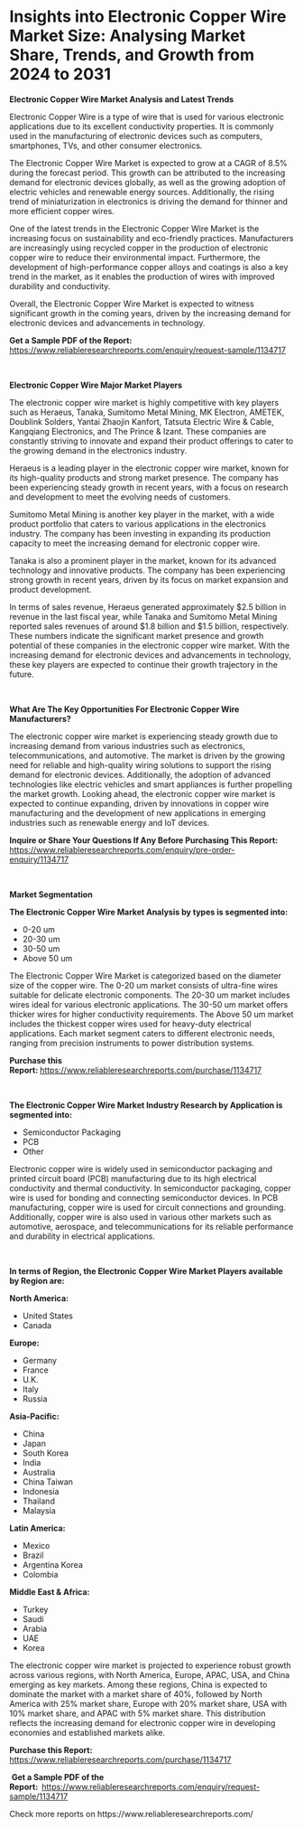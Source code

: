 <p><h1>Insights into Electronic Copper Wire Market Size: Analysing Market Share, Trends, and Growth from 2024 to 2031</h1></p><p><strong>Electronic Copper Wire Market Analysis and Latest Trends</strong></p>
<p><p>Electronic Copper Wire is a type of wire that is used for various electronic applications due to its excellent conductivity properties. It is commonly used in the manufacturing of electronic devices such as computers, smartphones, TVs, and other consumer electronics. </p><p>The Electronic Copper Wire Market is expected to grow at a CAGR of 8.5% during the forecast period. This growth can be attributed to the increasing demand for electronic devices globally, as well as the growing adoption of electric vehicles and renewable energy sources. Additionally, the rising trend of miniaturization in electronics is driving the demand for thinner and more efficient copper wires.</p><p>One of the latest trends in the Electronic Copper Wire Market is the increasing focus on sustainability and eco-friendly practices. Manufacturers are increasingly using recycled copper in the production of electronic copper wire to reduce their environmental impact. Furthermore, the development of high-performance copper alloys and coatings is also a key trend in the market, as it enables the production of wires with improved durability and conductivity.</p><p>Overall, the Electronic Copper Wire Market is expected to witness significant growth in the coming years, driven by the increasing demand for electronic devices and advancements in technology.</p></p>
<p><strong>Get a Sample PDF of the Report:&nbsp;</strong> <a href="https://www.reliableresearchreports.com/enquiry/request-sample/1134717">https://www.reliableresearchreports.com/enquiry/request-sample/1134717</a></p>
<p>&nbsp;</p>
<p><strong>Electronic Copper Wire Major Market Players</strong></p>
<p><p>The electronic copper wire market is highly competitive with key players such as Heraeus, Tanaka, Sumitomo Metal Mining, MK Electron, AMETEK, Doublink Solders, Yantai Zhaojin Kanfort, Tatsuta Electric Wire & Cable, Kangqiang Electronics, and The Prince & Izant. These companies are constantly striving to innovate and expand their product offerings to cater to the growing demand in the electronics industry.</p><p>Heraeus is a leading player in the electronic copper wire market, known for its high-quality products and strong market presence. The company has been experiencing steady growth in recent years, with a focus on research and development to meet the evolving needs of customers.</p><p>Sumitomo Metal Mining is another key player in the market, with a wide product portfolio that caters to various applications in the electronics industry. The company has been investing in expanding its production capacity to meet the increasing demand for electronic copper wire.</p><p>Tanaka is also a prominent player in the market, known for its advanced technology and innovative products. The company has been experiencing strong growth in recent years, driven by its focus on market expansion and product development.</p><p>In terms of sales revenue, Heraeus generated approximately $2.5 billion in revenue in the last fiscal year, while Tanaka and Sumitomo Metal Mining reported sales revenues of around $1.8 billion and $1.5 billion, respectively. These numbers indicate the significant market presence and growth potential of these companies in the electronic copper wire market. With the increasing demand for electronic devices and advancements in technology, these key players are expected to continue their growth trajectory in the future.</p></p>
<p>&nbsp;</p>
<p><strong>What Are The Key Opportunities For Electronic Copper Wire Manufacturers?</strong></p>
<p><p>The electronic copper wire market is experiencing steady growth due to increasing demand from various industries such as electronics, telecommunications, and automotive. The market is driven by the growing need for reliable and high-quality wiring solutions to support the rising demand for electronic devices. Additionally, the adoption of advanced technologies like electric vehicles and smart appliances is further propelling the market growth. Looking ahead, the electronic copper wire market is expected to continue expanding, driven by innovations in copper wire manufacturing and the development of new applications in emerging industries such as renewable energy and IoT devices.</p></p>
<p><strong>Inquire or Share Your Questions If Any Before Purchasing This Report:</strong> <a href="https://www.reliableresearchreports.com/enquiry/pre-order-enquiry/1134717">https://www.reliableresearchreports.com/enquiry/pre-order-enquiry/1134717</a></p>
<p>&nbsp;</p>
<p><strong>Market Segmentation</strong></p>
<p><strong>The Electronic Copper Wire Market Analysis by types is segmented into:</strong></p>
<p><ul><li>0-20 um</li><li>20-30 um</li><li>30-50 um</li><li>Above 50 um</li></ul></p>
<p><p>The Electronic Copper Wire Market is categorized based on the diameter size of the copper wire. The 0-20 um market consists of ultra-fine wires suitable for delicate electronic components. The 20-30 um market includes wires ideal for various electronic applications. The 30-50 um market offers thicker wires for higher conductivity requirements. The Above 50 um market includes the thickest copper wires used for heavy-duty electrical applications. Each market segment caters to different electronic needs, ranging from precision instruments to power distribution systems.</p></p>
<p><strong>Purchase this Report:&nbsp;</strong><a href="https://www.reliableresearchreports.com/purchase/1134717">https://www.reliableresearchreports.com/purchase/1134717</a></p>
<p>&nbsp;</p>
<p><strong>The Electronic Copper Wire Market Industry Research by Application is segmented into:</strong></p>
<p><ul><li>Semiconductor Packaging</li><li>PCB</li><li>Other</li></ul></p>
<p><p>Electronic copper wire is widely used in semiconductor packaging and printed circuit board (PCB) manufacturing due to its high electrical conductivity and thermal conductivity. In semiconductor packaging, copper wire is used for bonding and connecting semiconductor devices. In PCB manufacturing, copper wire is used for circuit connections and grounding. Additionally, copper wire is also used in various other markets such as automotive, aerospace, and telecommunications for its reliable performance and durability in electrical applications.</p></p>
<p>&nbsp;</p>
<p><strong>In terms of Region, the Electronic Copper Wire Market Players available by Region are:</strong></p>
<p>
    <p> <strong> North America: </strong>
        <ul>
            <li>United States</li>
            <li>Canada</li>
        </ul>
        </p> 
    <p> <strong> Europe: </strong>
        <ul>
            <li>Germany</li>
            <li>France</li>
            <li>U.K.</li>
            <li>Italy</li>
            <li>Russia</li>
        </ul>
        </p> 
    <p> <strong> Asia-Pacific: </strong>
        <ul>
            <li>China</li>
            <li>Japan</li>
            <li>South Korea</li>
            <li>India</li>
            <li>Australia</li>
            <li>China Taiwan</li>
            <li>Indonesia</li>
            <li>Thailand</li>
            <li>Malaysia</li>
        </ul>
        </p> 
    <p> <strong> Latin America: </strong>
        <ul>
            <li>Mexico</li>
            <li>Brazil</li>
            <li>Argentina Korea</li>
            <li>Colombia</li>
        </ul>
        </p> 
    <p> <strong> Middle East & Africa: </strong>
        <ul>
            <li>Turkey</li>
            <li>Saudi</li>
            <li>Arabia</li>
            <li>UAE</li>
            <li>Korea</li>
        </ul>
    </p>
    </p>
<p><p>The electronic copper wire market is projected to experience robust growth across various regions, with North America, Europe, APAC, USA, and China emerging as key markets. Among these regions, China is expected to dominate the market with a market share of 40%, followed by North America with 25% market share, Europe with 20% market share, USA with 10% market share, and APAC with 5% market share. This distribution reflects the increasing demand for electronic copper wire in developing economies and established markets alike.</p></p>
<p><strong>Purchase this Report: </strong><a href="https://www.reliableresearchreports.com/purchase/1134717">https://www.reliableresearchreports.com/purchase/1134717</a></p>
<p>&nbsp;<strong>Get a Sample PDF of the Report:&nbsp;&nbsp;</strong><a href="https://www.reliableresearchreports.com/enquiry/request-sample/1134717">https://www.reliableresearchreports.com/enquiry/request-sample/1134717</a></p>
<p><strong></strong></p>
<p>Check more reports on https://www.reliableresearchreports.com/</p>